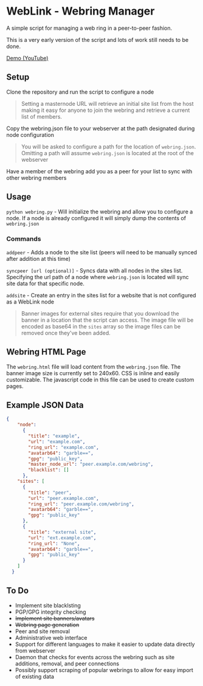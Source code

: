 # WebLink - Webring Manager
A simple script for managing a web ring in a peer-to-peer fashion. 

This is a very early version of the script and lots of work still needs to be done.

[Demo (YouTube)](https://www.youtube.com/watch?v=prXKrLyCL08)

## Setup
Clone the repository and run the script to configure a node

> Setting a masternode URL will retrieve an initial site list from the host making it easy for anyone to join the webring and retrieve a current list of members. 

Copy the webring.json file to your webserver at the path designated during node configuration

> You will be asked to configure a path for the location of `webring.json`. Omitting a path will assume `webring.json` is located at the root of the webserver

Have a member of the webring add you as a peer for your list to sync with other webring members


## Usage
`python webring.py` - Will initialize the webring and allow you to configure a node. If a node is already configured it will simply dump the contents of `webring.json`

### Commands
`addpeer` - Adds a node to the site list (peers will need to be manually synced after addition at this time)

`syncpeer [url (optional)]` - Syncs data with all nodes in the sites list. Specifying the url path of a node where `webring.json` is located will sync site data for that specific node.

`addsite` - Create an entry in the sites list for a website that is not configured as a WebLink node
> Banner images for external sites require that you download the banner in a location that the script can access. The image file will be encoded as base64 in the `sites` array so the image files can be removed once they've been added. 

## Webring HTML Page

The `webring.html` file will load content from the `webring.json` file. The banner image size is currently set to 240x60. CSS is inline and easily customizable. The javascript code in this file can be used to create custom pages. 

## Example JSON Data

```json
{
    "node": 
      {
        "title": "example",
        "url": "example.com",
        "ring_url": "example.com",
        "avatarb64": "garble==",
        "gpg": "public_key",
        "master_node_url": "peer.example.com/webring",
        "blacklist": []
      },
    "sites": [
      {
        "title": "peer",
        "url": "peer.example.com",
        "ring_url": "peer.example.com/webring",
        "avatarb64": "garble==",
        "gpg": "public_key"
      },
      {
        "title": "external site",
        "url": "ext.example.com",
        "ring_url": "None",
        "avatarb64": "garble==",
        "gpg": "public_key"
      }
    ]
  }
```

## To Do
- Implement site blacklsting
- PGP/GPG integrity checking
- ~~Implement site banners/avatars~~
- ~~Webring page generation~~
- Peer and site removal
- Administrative web interface
- Support for different languages to make it easier to update data directly from webserver
- Daemon that checks for events across the webring such as site additions, removal, and peer connections
- Possibly support scraping of popular webrings to allow for easy import of existing data